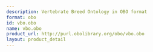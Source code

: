 ```yaml
---
description: Vertebrate Breed Ontology in OBO format
format: obo
id: vbo.obo
name: vbo.obo
product_url: http://purl.obolibrary.org/obo/vbo.obo
layout: product_detail
---
```

